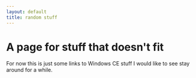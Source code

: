 ```yaml
---
layout: default
title: random stuff
---
```


A page for stuff that doesn't fit
=================================

For now this is just some links to Windows CE stuff I would like to see stay around for a while.


